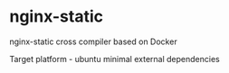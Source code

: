 # nginx-static

nginx-static cross compiler based on Docker

Target platform - ubuntu
minimal external dependencies

